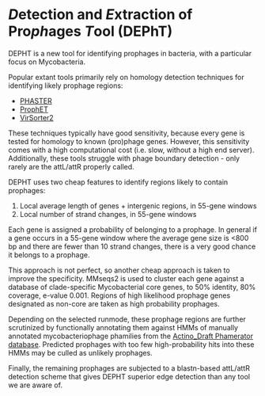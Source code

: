 # *D*etection and *E*xtraction of Pro*ph*ages *T*ool (DEPhT)

DEPHT is a new tool for identifying prophages in bacteria, with a particular focus on Mycobacteria.

Popular extant tools primarily rely on homology detection techniques for identifying likely prophage regions:
  * [PHASTER](https://phaster.ca)
  * [ProphET](https://github.com/jaumlrc/ProphET)
  * [VirSorter2](https://github.com/jiarong/VirSorter2)

These techniques typically have good sensitivity, because every gene is tested for homology to known (pro)phage genes.  However, this sensitivity comes with a high computational cost (i.e. slow, without a high end server).  Additionally, these tools struggle with phage boundary detection - only rarely are the attL/attR properly called.

DEPHT uses two cheap features to identify regions likely to contain prophages:
1.  Local average length of genes + intergenic regions, in 55-gene windows
2.  Local number of strand changes, in 55-gene windows

Each gene is assigned a probability of belonging to a prophage.  In general if a gene occurs in a 55-gene window where the average gene size is <800 bp and there are fewer than 10 strand changes, there is a very good chance it belongs to a prophage.  

This approach is not perfect, so another cheap approach is taken to improve the specificity.  MMseqs2 is used to cluster each gene against a database of clade-specific Mycobacterial core genes, to 50% identity, 80% coverage, e-value 0.001.  Regions of high likelihood prophage genes designated as non-core are taken as high probability prophages.

Depending on the selected runmode, these prophage regions are further scrutinized by functionally annotating them against HMMs of manually annotated mycobacteriophage phamilies from the [Actino_Draft Phamerator database](http://databases.hatfull.org/Actino_Draft).  Predicted prophages with too few high-probability hits into these HMMs may be culled as unlikely prophages.

Finally, the remaining prophages are subjected to a blastn-based attL/attR detection scheme that gives DEPHT superior edge detection than any tool we are aware of.
